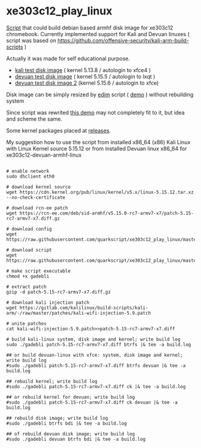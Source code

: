 # xe303c12_play_linux

[Script](https://github.com/quarkscript/xe303c12_play_linux/blob/master/gadebli) that could build debian based armhf disk image for xe303c12 chromebook. Currently implemented support for Kali and Devuan linuxes ( script was based on https://github.com/offensive-security/kali-arm-build-scripts )

Actually it was made for self educational purpose.

- [kali test disk image](https://drive.google.com/u/0/uc?id=1meNMjZaphdySOPjudi1tr-4pjXMNLCBm&export=download) ( kernel 5.13.8 / autologin to xfce4 )
- [devuan test disk image](https://drive.google.com/u/0/uc?id=12rDOgfDg_YptOwp3wKWLqZjO5fxTWOe_&export=download) ( kernel 5.15.5 / autologin to lxqt )
- [devuan test disk image 2](https://drive.google.com/u/0/uc?id=1Smkv6HW1iJC-Ycm49tVAKdKLLLC2f7gk&export=download) (kernel 5.15.6 / autologin to xfce)

Disk image can be simply resized by [edim](https://github.com/quarkscript/linux-armv7-xe303c12-only/blob/master/edim) script ( [demo](https://youtu.be/ALJR2doOipc) ) without rebuilding system

Since script was rewrited [this demo](https://youtu.be/GCAjI37bUYo) may not completely fit to it, but idea and scheme the same. 

Some kernel packages placed at [releases](https://github.com/quarkscript/xe303c12_play_linux/releases).

My suggestion how to use  the script from installed x86_64 (x86) Kali Linux with Linux Kernel source 5.15.12 or from installed Devuan linux x86_64 for xe303c12-devuan-armhf-linux 
```#!/bin/bash

# enable network
sudo dhclient eth0

# download kernel source
wget https://cdn.kernel.org/pub/linux/kernel/v5.x/linux-5.15.12.tar.xz --no-check-certificate

# download rcn-ee patch
wget https://rcn-ee.com/deb/sid-armhf/v5.15.0-rc7-armv7-x7/patch-5.15-rc7-armv7-x7.diff.gz

# download config
wget https://raw.githubusercontent.com/quarkscript/xe303c12_play_linux/master/config

# download script
wget https://raw.githubusercontent.com/quarkscript/xe303c12_play_linux/master/gadebli

# make script executable
chmod +x gadebli

# extract patch
gzip -d patch-5.15-rc7-armv7-x7.diff.gz

# download kali injection patch
wget https://gitlab.com/kalilinux/build-scripts/kali-arm/-/raw/master/patches/kali-wifi-injection-5.9.patch

# unite patches
cat kali-wifi-injection-5.9.patch>>patch-5.15-rc7-armv7-x7.diff

# build kali-linux system, disk image and kernel; write build log
sudo ./gadebli patch-5.15-rc7-armv7-x7.diff btrfs |& tee -a build.log

## or build devuan-linux with xfce: system, disk image and kernel; write build log
#sudo ./gadebli patch-5.15-rc7-armv7-x7.diff btrfs devuan |& tee -a build.log

## rebuild kernel; write build log
#sudo ./gadebli patch-5.15-rc7-armv7-x7.diff ck |& tee -a build.log

## or rebuild kernel for devuan; write build log
#sudo ./gadebli patch-5.15-rc7-armv7-x7.diff ck devuan |& tee -a build.log

## rebuild disk image; write build log
#sudo ./gadebli btrfs bdi |& tee -a build.log

## of rebuild devuan disk image; write build log
#sudo ./gadebli devuan btrfs bdi |& tee -a build.log
```
